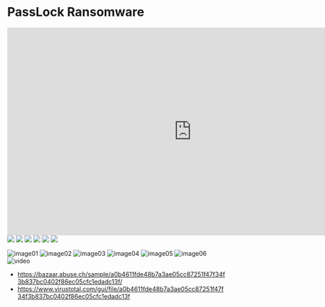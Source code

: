 # PassLock Ransomware

<iframe width="848" height="480" src="https://uptostream.com/iframe/oqclkn9fice7" scrolling="no" frameborder="0" allowfullscreen webkitallowfullscreen></iframe>

<img src="/images/passlock01.png">
<img src="/images/passlock02.png">
<img src="/images/passlock03.png">
<img src="/images/passlock04.png">
<img src="/images/passlock05.png">
<img src="/images/passlock06.png">

![image01](/images/passlock01.png)
![image02](/images/passlock02.png)
![image03](/images/passlock03.png)
![image04](/images/passlock04.png)
![image05](/images/passlock05.png)
![image06](/images/passlock06.png)
![video]("https://www.youtube.com/embed/muSq5-U93BE?si=VIRPA3mc86FWRxzt")


* https://bazaar.abuse.ch/sample/a0b4611fde48b7a3ae05cc87251f47f34f3b837bc0402f86ec05cfc1edadc13f/
* https://www.virustotal.com/gui/file/a0b4611fde48b7a3ae05cc87251f47f34f3b837bc0402f86ec05cfc1edadc13f

